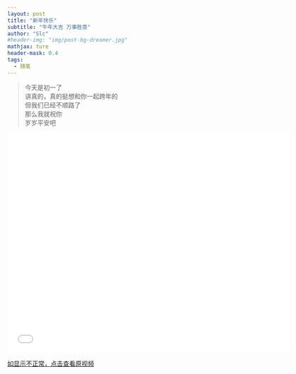 ```yaml
---
layout: post
title: "新年快乐"
subtitle: "牛年大吉 万事胜意"
author: "Slc"
#header-img: "img/post-bg-dreamer.jpg"
mathjax: ture
header-mask: 0.4
tags:
  - 随笔
---
```


>今天是初一了  
讲真的，真的挺想和你一起跨年的  
但我们已经不顺路了  
那么我就祝你  
岁岁平安吧

<iframe width="640" height="498"  src="//player.bilibili.com/player.html?aid=886659991&bvid=BV1aK4y1n7Vh&cid=296917059&page=1" scrolling="no" border="0" frameborder="no" framespacing="0" allowfullscreen="true"> </iframe>

[如显示不正常，点击查看原视频](https://www.bilibili.com/video/BV1aK4y1n7Vh)

